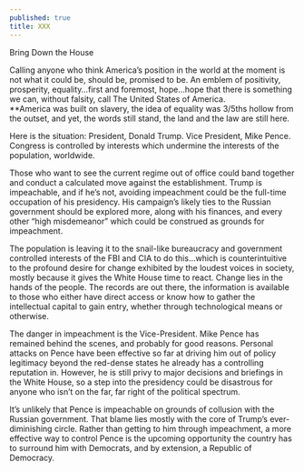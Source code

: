 ```yaml
---
published: true
title: XXX
---
```

Bring Down the House 

Calling anyone who think America’s position in the world at the moment is not what it could be, should be, promised to be. An emblem of positivity, prosperity, equality…first and foremost, hope…hope that there is something we can, without falsity, call The United States of America.  
**America was built on slavery, the idea of equality was 3/5ths hollow from the outset, and yet, the words still stand, the land and the law are still here. 

Here is the situation: President, Donald Trump. Vice President, Mike Pence. Congress is controlled by interests which undermine the interests of the population, worldwide. 

Those who want to see the current regime out of office could band together and conduct a calculated move against the establishment. Trump is impeachable, and if he’s not, avoiding impeachment could be the full-time occupation of his presidency. His campaign’s likely ties to the Russian government should be explored more, along with his finances, and every other “high misdemeanor” which could be construed as grounds for impeachment. 

The population is leaving it to the snail-like bureaucracy and government controlled interests of the FBI and CIA to do this…which is counterintuitive to the profound desire for change exhibited by the loudest voices in society, mostly because it gives the White House time to react. Change lies in the hands of the people. The records are out there, the information is available to those who either have direct access or know how to gather the intellectual capital to gain entry, whether through technological means or otherwise.

The danger in impeachment is the Vice-President. Mike Pence has remained behind the scenes, and probably for good reasons. Personal attacks on Pence have been effective so far at driving him out of policy legitimacy beyond the red-dense states he already has a controlling reputation in. However, he is still privy to major decisions and briefings in the White House, so a step into the presidency could be disastrous for anyone who isn’t on the far, far right of the political spectrum. 

It’s unlikely that Pence is impeachable on grounds of collusion with the Russian government. That blame lies mostly with the core of Trump’s ever-diminishing circle. Rather than getting to him through impeachment, a more effective way to control Pence is the upcoming opportunity the country has to surround him with Democrats, and by extension, a Republic of Democracy.